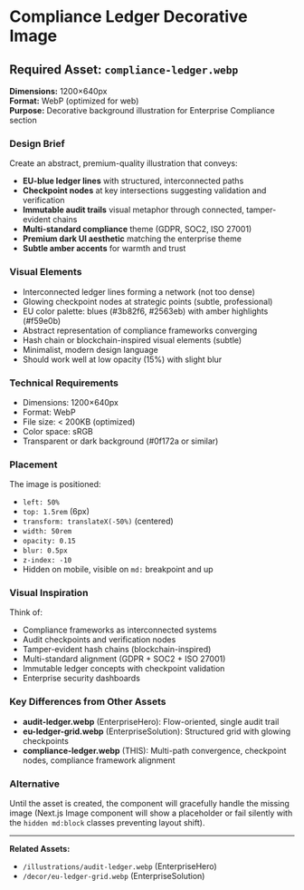 # Compliance Ledger Decorative Image

## Required Asset: `compliance-ledger.webp`

**Dimensions:** 1200×640px  
**Format:** WebP (optimized for web)  
**Purpose:** Decorative background illustration for Enterprise Compliance section

### Design Brief

Create an abstract, premium-quality illustration that conveys:

- **EU-blue ledger lines** with structured, interconnected paths
- **Checkpoint nodes** at key intersections suggesting validation and verification
- **Immutable audit trails** visual metaphor through connected, tamper-evident chains
- **Multi-standard compliance** theme (GDPR, SOC2, ISO 27001)
- **Premium dark UI aesthetic** matching the enterprise theme
- **Subtle amber accents** for warmth and trust

### Visual Elements

- Interconnected ledger lines forming a network (not too dense)
- Glowing checkpoint nodes at strategic points (subtle, professional)
- EU color palette: blues (#3b82f6, #2563eb) with amber highlights (#f59e0b)
- Abstract representation of compliance frameworks converging
- Hash chain or blockchain-inspired visual elements (subtle)
- Minimalist, modern design language
- Should work well at low opacity (15%) with slight blur

### Technical Requirements

- Dimensions: 1200×640px
- Format: WebP
- File size: < 200KB (optimized)
- Color space: sRGB
- Transparent or dark background (#0f172a or similar)

### Placement

The image is positioned:
- `left: 50%`
- `top: 1.5rem` (6px)
- `transform: translateX(-50%)` (centered)
- `width: 50rem`
- `opacity: 0.15`
- `blur: 0.5px`
- `z-index: -10`
- Hidden on mobile, visible on `md:` breakpoint and up

### Visual Inspiration

Think of:
- Compliance frameworks as interconnected systems
- Audit checkpoints and verification nodes
- Tamper-evident hash chains (blockchain-inspired)
- Multi-standard alignment (GDPR + SOC2 + ISO 27001)
- Immutable ledger concepts with checkpoint validation
- Enterprise security dashboards

### Key Differences from Other Assets

- **audit-ledger.webp** (EnterpriseHero): Flow-oriented, single audit trail
- **eu-ledger-grid.webp** (EnterpriseSolution): Structured grid with glowing checkpoints
- **compliance-ledger.webp** (THIS): Multi-path convergence, checkpoint nodes, compliance framework alignment

### Alternative

Until the asset is created, the component will gracefully handle the missing image (Next.js Image component will show a placeholder or fail silently with the `hidden md:block` classes preventing layout shift).

---

**Related Assets:**
- `/illustrations/audit-ledger.webp` (EnterpriseHero)
- `/decor/eu-ledger-grid.webp` (EnterpriseSolution)
